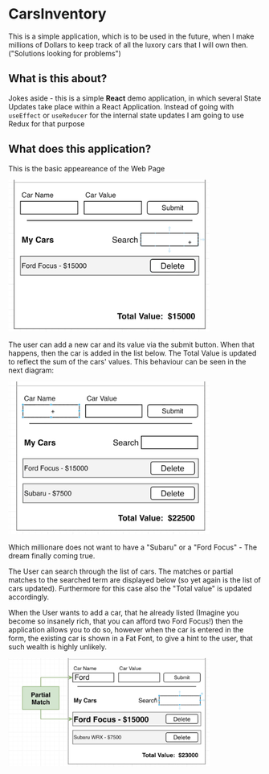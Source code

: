 # CarsInventory
This is a simple application, which is to be used in the future, when I make millions of Dollars to keep track of all the luxory cars that I will own then. ("Solutions looking for problems")

## What is this about?
Jokes aside - this is a simple **React** demo application, in which several State Updates take place within a React Application. Instead of going with `useEffect` or `useReducer` for the internal state updates I am going to use Redux for that purpose

## What does this application?
This is the basic appeareance of the Web Page 

<img src="./docu/Pasted image 20231009053128.png" width="400"  >

The user can add a new car and its value via the submit button. When that happens, then the car is added in the list below. The Total Value is updated to reflect the sum of the cars' values.
This behaviour can be seen in the next diagram: 

<img src="./docu/Pasted%20image%2020231009060401.png" width="400"  > 

Which millionare does not want to have a "Subaru" or a "Ford Focus" - The dream finally coming true.

The User can search through the list of cars. The matches or partial matches to the searched term are displayed below (so yet again is the list of cars updated). Furthermore for this case also the "Total value" is updated accordingly.

When the User wants to add a car, that he already listed (Imagine you become so insanely rich, that you can afford two Ford Focus!) then the application allows you to do so, however when the car is entered in the form, the existing car is shown in a Fat Font, to give a hint to the user, that such wealth is highly unlikely.

<img src="./docu/Pasted image 20231009060726.png" width="400"  > 

